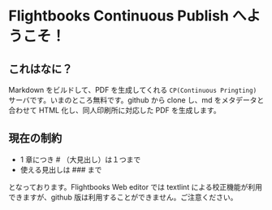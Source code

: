 # Flightbooks Continuous Publish へようこそ！

## これはなに？

Markdown をビルドして、PDF を生成してくれる `CP(Continuous Pringting)` サーバです。いまのところ無料です。github から clone し、md をメタデータと合わせて HTML 化し、同人印刷所に対応した PDF を生成します。

## 現在の制約

- 1 章につき # （大見出し）は１つまで
- 使える見出しは ### まで

となっております。Flightbooks Web editor では textlint による校正機能が利用できますが、github 版は利用することができません。ご注意ください。

